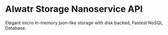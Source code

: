 # Alwatr Storage Nanoservice API

Elegant micro in-memory json-like storage with disk backed, Fastest NoSQL Database.
